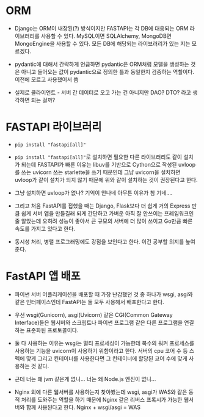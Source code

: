 # ORM

- Django는 ORM이 내장된(?) 방식이지만 FASTAPI는 각 DB에 대응되는 ORM 라이브러리를 사용할 수 있다. MySQL이면 SQLAlchemy, MongoDB면 MongoEngine을 사용할 수 있다. 모든 DB에 해당되는 라이브러리가 있는 지는 모르겠다.

- pydantic에 대해서 간략하게 언급하면 pydantic은 ORM처럼 모델을 생성하는 것은 아니고 들어오는 값이 pydantic으로 정의한 틀과 동일한지 검증하는 역할이다. 이전에 모르고 사용했어서 씀

- 실제로 클라이언트 - 서버 간 데이터로 오고 가는 건 아니지만 DAO? DTO? 라고 생각하면 되는 걸까?

# FASTAPI 라이브러리

- `pip install "fastapi[all]"`

- `pip install "fastapi[all]"`로 설치하면 필요한 다른 라이브러리도 같이 설치가 되는데 FASTAPI가 빠른 이유는 libuv를 기반으로 Cython으로 작성된 uvloop를 쓰는 uvicorn 쓰는 starlette을 쓰기 때문인데 그냥 uvicorn을 설치하면 uvloop가 같이 설치가 되지 않기 때문에 위와 같이 설치하는 것이 권장된다고 한다.

- 그냥 설치하면 uvloop가 없나? 기억이 안나네 아무튼 이유가 참 기네....

- 그리고 처음 FastAPI를 접했을 때는 Django, Flask보다 더 쉽게 거의 Express 만큼 쉽게 서버 앱을 만들길래 되게 간단하고 가벼운 아직 잘 안쓰이는 프레임워크인줄 알았는데 오히려 성능이 좋아서 큰 규모의 서버에 더 많이 쓰이고 Go만큼 빠른 속도를 가지고 있다고 한다.

- 동시성 처리, 병렬 프로그래밍에도 강점을 보인다고 한다. 이건 공부할 의지를 높여준다.

# FastAPI 앱 배포

- 파이썬 서버 어플리케이션을 배포할 때 가장 난감했던 것 중 하나가 wsgi, asgi와 같은 인터페이스인데 FastAPI는 둘 모두 사용해서 배포한다고 한다.

- 우선 wsgi(Gunicorn), asgi(Uvicorn) 같은 CGI(Common Gateway Interface)들은 웹서버와 스크립트나 파이썬 프로그램 같은 다른 프로그램을 연결하는 표준화된 프로토콜이다.

- 둘 다 사용하는 이유는 wsgi는 멀티 프로세싱이 가능한데 복수의 워커 프로세스를 사용하는 기능을 uvicorn이 사용하기 위함이라고 한다. 서버의 cpu 코어 수 등 스펙에 맞게 그리고 컨테이너를 사용한다면 그 컨테이너에 할당된 코어 수에 맞게 사용하는 것 같다.

- 근데 너는 왜 jvm 같은게 없니... 너는 왜 Node.js 엔진이 없니...

- Nginx 외에 다른 웹서버를 사용하는지 찾아봤는데 wsgi, asgi가 WAS와 같은 동적 처리를 도와주는 역할을 하기 때문에 Nginx 같은 리버스 프록시가 가능한 웹서버와 함께 사용된다고 한다. Nginx + wsgi/asgi = WAS
